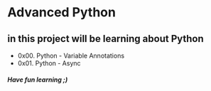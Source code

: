 # Advanced Python
## in this project will be learning about Python
* 0x00. Python - Variable Annotations
* 0x01. Python - Async
##### Have fun learning ;)
